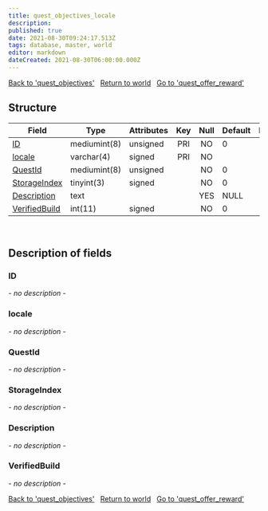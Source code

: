 ```yaml
---
title: quest_objectives_locale
description: 
published: true
date: 2021-08-30T09:24:17.513Z
tags: database, master, world
editor: markdown
dateCreated: 2021-08-30T06:00:00.000Z
---
```


<a href="https://dev.trinitycore.info/en/database/master/world/quest_objectives" class="mt-5 v-btn v-btn--depressed v-btn--flat v-btn--outlined theme--light v-size--default darkblue--text text--lighten-3"><span class="v-btn__content"><i aria-hidden="true" class="v-icon notranslate v-icon--left mdi mdi-arrow-left theme--light"></i><span>Back to 'quest_objectives'</span></span></a>&nbsp;&nbsp;&nbsp;<a href="https://dev.trinitycore.info/en/database/master/world/home" class="mt-5 v-btn v-btn--depressed v-btn--flat v-btn--outlined theme--light v-size--default darkblue--text text--lighten-3"><span class="v-btn__content"><i aria-hidden="true" class="v-icon notranslate v-icon--left mdi mdi-home-outline theme--light"></i><span>Return to world</span></span></a>&nbsp;&nbsp;&nbsp;<a href="https://dev.trinitycore.info/en/database/master/world/quest_offer_reward" class="mt-5 v-btn v-btn--depressed v-btn--flat v-btn--outlined theme--light v-size--default darkblue--text text--lighten-3"><span class="v-btn__content"><span>Go to 'quest_offer_reward'</span><i aria-hidden="true" class="v-icon notranslate v-icon--right mdi mdi-arrow-right theme--light"></i></span></a>

## Structure

| Field | Type | Attributes | Key | Null | Default | Extra | Comment |
| --- | --- | --- | :---: | :---: | --- | --- | --- |
| [ID](#ID) | mediumint(8) | unsigned | PRI | NO | 0 |  |  |
| [locale](#locale) | varchar(4) | signed | PRI | NO |  |  |  |
| [QuestId](#QuestId) | mediumint(8) | unsigned |  | NO | 0 |  |  |
| [StorageIndex](#StorageIndex) | tinyint(3) | signed |  | NO | 0 |  |  |
| [Description](#Description) | text |  |  | YES | NULL |  |  |
| [VerifiedBuild](#VerifiedBuild) | int(11) | signed |  | NO | 0 |  |  |
&nbsp;
## Description of fields

### ID
*- no description -*
&nbsp;

### locale
*- no description -*
&nbsp;

### QuestId
*- no description -*
&nbsp;

### StorageIndex
*- no description -*
&nbsp;

### Description
*- no description -*
&nbsp;

### VerifiedBuild
*- no description -*
&nbsp;

<a href="https://dev.trinitycore.info/en/database/master/world/quest_objectives" class="mt-5 v-btn v-btn--depressed v-btn--flat v-btn--outlined theme--light v-size--default darkblue--text text--lighten-3"><span class="v-btn__content"><i aria-hidden="true" class="v-icon notranslate v-icon--left mdi mdi-arrow-left theme--light"></i><span>Back to 'quest_objectives'</span></span></a>&nbsp;&nbsp;&nbsp;<a href="https://dev.trinitycore.info/en/database/master/world/home" class="mt-5 v-btn v-btn--depressed v-btn--flat v-btn--outlined theme--light v-size--default darkblue--text text--lighten-3"><span class="v-btn__content"><i aria-hidden="true" class="v-icon notranslate v-icon--left mdi mdi-home-outline theme--light"></i><span>Return to world</span></span></a>&nbsp;&nbsp;&nbsp;<a href="https://dev.trinitycore.info/en/database/master/world/quest_offer_reward" class="mt-5 v-btn v-btn--depressed v-btn--flat v-btn--outlined theme--light v-size--default darkblue--text text--lighten-3"><span class="v-btn__content"><span>Go to 'quest_offer_reward'</span><i aria-hidden="true" class="v-icon notranslate v-icon--right mdi mdi-arrow-right theme--light"></i></span></a>

